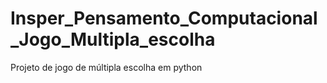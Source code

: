 # Insper_Pensamento_Computacional_Jogo_Multipla_escolha
Projeto de jogo de múltipla escolha em python
